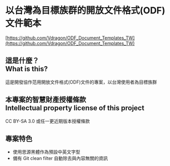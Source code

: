 # 以台灣為目標族群的開放文件格式(ODF)文件範本
[https://github.com/Vdragon/ODF_Document_Templates_TW](https://github.com/Vdragon/ODF_Document_Templates_TW)

## 這是什麼？<br />What is this?
這是開發協作范用開放文件格式(ODF)文件的專案，以台灣使用者為目標族群

## 本專案的智慧財產授權條款<br />Intellectual property license of this project
CC BY-SA 3.0 或任一更近期版本授權條款

## 專案特色
* 使用思源黑體作為預設中英文字型
* 備有 Git clean filter 自動除去與內容無關的資訊